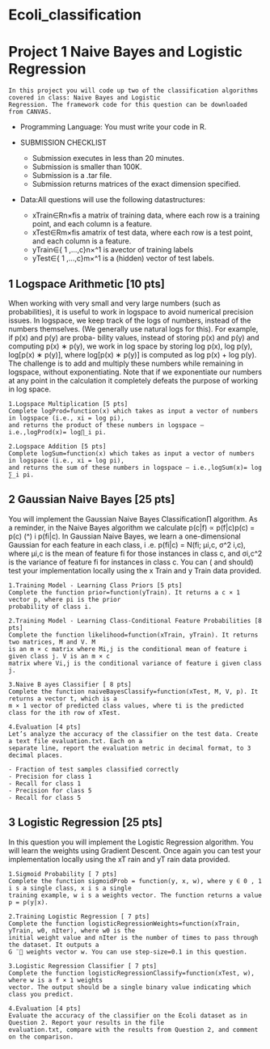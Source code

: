 # Ecoli_classification

# Project 1 Naive Bayes and Logistic Regression

```
In this project you will code up two of the classification algorithms covered in class: Naive Bayes and Logistic
Regression. The framework code for this question can be downloaded from CANVAS.
```
- Programming Language: You must write your code in R.

- SUBMISSION CHECKLIST
    - Submission executes in less than 20 minutes.
    - Submission is smaller than 100K.
    - Submission is a .tar file.
    - Submission returns matrices of the exact dimension specified.
- Data:All questions will use the following datastructures:
    - xTrain∈Rn×fis a matrix of training data, where each row is a training point, and each column
       is a feature.
    - xTest∈Rm×fis amatrix of test data, where each row is a test point, and each column is a
       feature.
    - yTrain∈{ 1 ,...,c}n×^1 is avector of training labels
    - yTest∈{ 1 ,...,c}m×^1 is a (hidden) vector of test labels.

## 1 Logspace Arithmetic [10 pts]

When working with very small and very large numbers (such as probabilities), it is useful to work in logspace
to avoid numerical precision issues. In logspace, we keep track of the logs of numbers, instead of the
numbers themselves. (We generally use natural logs for this). For example, if p(x) and p(y) are proba-
bility values, instead of storing p(x) and p(y) and computing p(x) ∗ p(y), we work in log space by storing
log p(x), log p(y), log[p(x) ∗ p(y)], where log[p(x) ∗ p(y)] is computed as log p(x) + log p(y).
The challenge is to add and multiply these numbers while remaining in logspace, without exponentiating.
Note that if we exponentiate our numbers at any point in the calculation it completely defeats the purpose
of working in log space.

```
1.Logspace Multiplication [5 pts]
Complete logProd=function(x) which takes as input a vector of numbers in logspace (i.e., xi = log pi),
and returns the product of these numbers in logspace – i.e.,logProd(x)= log∏_i pi.

2.Logspace Addition [5 pts]
Complete logSum=function(x) which takes as input a vector of numbers in logspace (i.e., xi = log pi),
and returns the sum of these numbers in logspace – i.e.,logSum(x)= log ∑_i pi.
```


## 2 Gaussian Naive Bayes [25 pts]

You will implement the Gaussian Naive Bayes Classification∏ algorithm. As a reminder, in the Naive Bayes algorithm we calculate p(c|f) ∝ p(f|c)p(c) = p(c) (^) i p(fi|c). In Gaussian Naive Bayes, we learn a one-dimensional Gaussian for each feature in each class, i .e. p(fi|c) = N(fi; μi,c, σ^2 i,c), where μi,c is the mean of feature fi for those instances in class c, and σi,c^2 is the variance of feature fi for instances in class c. You can ( and should) test your implementation locally using the x Train and y Train data provided.
```
1.Training Model - Learning Class Priors [5 pts]
Complete the function prior=function(yTrain). It returns a c × 1 vector p, where pi is the prior
probability of class i.
```
```
2.Training Model - Learning Class-Conditional Feature Probabilities [8 pts]
Complete the function likelihood=function(xTrain, yTrain). It returns two matrices, M and V. M
is an m × c matrix where Mi,j is the conditional mean of feature i given class j. V is an m × c
matrix where Vi,j is the conditional variance of feature i given class j.
```
```
3.Naive B ayes Classifier [ 8 pts]
Complete the function naiveBayesClassify=function(xTest, M, V, p). It returns a vector t, which is a
m × 1 vector of predicted class values, where ti is the predicted class for the ith row of xTest.
```
```
4.Evaluation [4 pts]
Let’s analyze the accuracy of the classifier on the test data. Create a text file evaluation.txt. Each on a
separate line, report the evaluation metric in decimal format, to 3 decimal places.

- Fraction of test samples classified correctly
- Precision for class 1
- Recall for class 1
- Precision for class 5
- Recall for class 5
```
## 3 Logistic Regression [25 pts]


In this question you will implement the Logistic Regression algorithm. You will learn the weights using
Gradient Descent. Once again you can test your implementation locally using the xT rain and yT rain data
provided.

```
1.Sigmoid Probability [ 7 pts]
Complete the function sigmoidProb = function(y, x, w), where y ∈ 0 , 1 i s a single class, x i s a single
training example, w i s a weights vector. The function returns a value p = p(y|x).
```
```
2.Training Logistic Regression [ 7 pts]
Complete the function logisticRegressionWeights=function(xTrain, yTrain, w0, nIter), where w0 is the
initial weight value and nIter is the number of times to pass through the dataset. It outputs a
G ̈  weights vector w. You can use step-size=0.1 in this question.
```
```
3.Logistic Regression Classifier [ 7 pts]
Complete the function logisticRegressionClassify=function(xTest, w), where w is a f × 1 weights
vector. The output should be a single binary value indicating which class you predict.
```
```
4.Evaluation [4 pts]
Evaluate the accuracy of the classifier on the Ecoli dataset as in Question 2. Report your results in the file
evaluation.txt, compare with the results from Question 2, and comment on the comparison.
```



